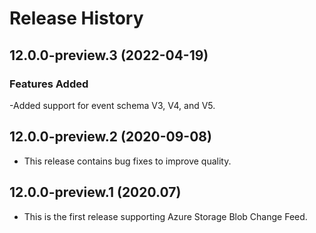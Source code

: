 # Release History

## 12.0.0-preview.3 (2022-04-19)

### Features Added

-Added support for event schema V3, V4, and V5.

## 12.0.0-preview.2 (2020-09-08)

- This release contains bug fixes to improve quality.

## 12.0.0-preview.1 (2020.07)

- This is the first release supporting Azure Storage Blob Change Feed.
